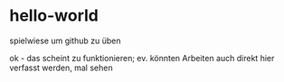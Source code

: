 # hello-world
spielwiese um github zu üben

ok - das scheint zu funktionieren; ev. könnten Arbeiten auch direkt hier verfasst werden, mal sehen
